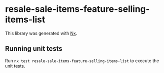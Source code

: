 # resale-sale-items-feature-selling-items-list

This library was generated with [Nx](https://nx.dev).

## Running unit tests

Run `nx test resale-sale-items-feature-selling-items-list` to execute the unit tests.
